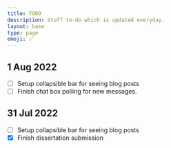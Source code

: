 ```yaml
---
title: TODO
description: Stuff to-do which is updated everyday. 
layout: base
type: page
emoji: ✅
---
```


## 1 Aug 2022

- [ ] Setup collapsible bar for seeing blog posts
- [ ] Finish chat box polling for new messages.

## 31 Jul 2022

- [ ] Setup collapsible bar for seeing blog posts
- [X] Finish dissertation submission